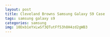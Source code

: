 ```yaml
---
layout: post
title: Cleveland Browns Samsung Galaxy S9 Case
tags: samsung galaxy s9
categories: samsung
img: 10Dxb1eYxLwSf3QTutFf53h8H4zd2gWB3
---
```

